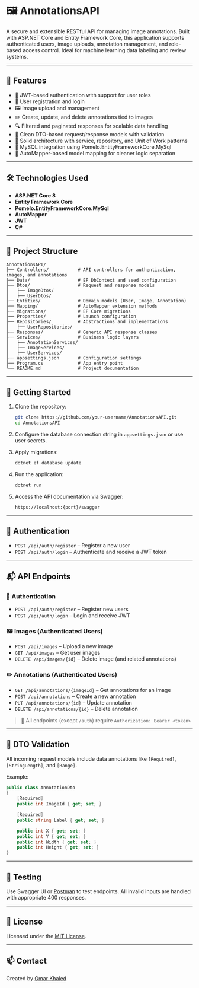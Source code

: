 
# 🖼️ AnnotationsAPI

A secure and extensible RESTful API for managing image annotations. Built with ASP.NET Core and Entity Framework Core, this application supports authenticated users, image uploads, annotation management, and role-based access control. Ideal for machine learning data labeling and review systems.

---

## 🚀 Features

- 🔐 JWT-based authentication with support for user roles
- 🧾 User registration and login
- 🖼 Image upload and management
- ✏️ Create, update, and delete annotations tied to images
- 🔍 Filtered and paginated responses for scalable data handling
- 🧼 Clean DTO-based request/response models with validation
- 🧠 Solid architecture with service, repository, and Unit of Work patterns
- 🐬 MySQL integration using Pomelo.EntityFrameworkCore.MySql
- 📜 AutoMapper-based model mapping for cleaner logic separation

---

## 🛠️ Technologies Used

- **ASP.NET Core 8**
- **Entity Framework Core**
- **Pomelo.EntityFrameworkCore.MySql**
- **AutoMapper**
- **JWT**
- **C#**

---

## 📁 Project Structure

```
AnnotationsAPI/
├── Controllers/           # API controllers for authentication, images, and annotations
├── Data/                  # EF DbContext and seed configuration
├── Dtos/                  # Request and response models
│   ├── ImageDtos/
│   ├── UserDtos/
├── Entities/              # Domain models (User, Image, Annotation)
├── Mapping/               # AutoMapper extension methods
├── Migrations/            # EF Core migrations
├── Properties/            # Launch configuration
├── Repositories/          # Abstractions and implementations
│   ├── UserRepositories/
├── Responses/             # Generic API response classes
├── Services/              # Business logic layers
│   ├── AnnotationServices/
│   ├── ImageServices/
│   ├── UserServices/
├── appsettings.json       # Configuration settings
├── Program.cs             # App entry point
└── README.md              # Project documentation
```

---

## 🧪 Getting Started

1. Clone the repository:
   ```bash
   git clone https://github.com/your-username/AnnotationsAPI.git
   cd AnnotationsAPI
   ```

2. Configure the database connection string in `appsettings.json` or use user secrets.

3. Apply migrations:
   ```bash
   dotnet ef database update
   ```

4. Run the application:
   ```bash
   dotnet run
   ```

5. Access the API documentation via Swagger:
   ```
   https://localhost:{port}/swagger
   ```

---

## 🔐 Authentication

- `POST /api/auth/register` – Register a new user
- `POST /api/auth/login` – Authenticate and receive a JWT token

---

## 📬 API Endpoints

### 🔐 Authentication
- `POST /api/auth/register` – Register new users
- `POST /api/auth/login` – Login and receive JWT

### 🖼 Images (Authenticated Users)
- `POST /api/images` – Upload a new image
- `GET /api/images` – Get user images
- `DELETE /api/images/{id}` – Delete image (and related annotations)

### ✏️ Annotations (Authenticated Users)
- `GET /api/annotations/{imageId}` – Get annotations for an image
- `POST /api/annotations` – Create a new annotation
- `PUT /api/annotations/{id}` – Update annotation
- `DELETE /api/annotations/{id}` – Delete annotation

> 🔐 All endpoints (except `/auth`) require `Authorization: Bearer <token>`

---

## 🧼 DTO Validation

All incoming request models include data annotations like `[Required]`, `[StringLength]`, and `[Range]`.

Example:
```csharp
public class AnnotationDto
{
    [Required]
    public int ImageId { get; set; }

    [Required]
    public string Label { get; set; }

    public int X { get; set; }
    public int Y { get; set; }
    public int Width { get; set; }
    public int Height { get; set; }
}
```

---

## 🧪 Testing

Use Swagger UI or [Postman](https://www.postman.com/) to test endpoints. All invalid inputs are handled with appropriate 400 responses.

---

## 📄 License

Licensed under the [MIT License](LICENSE).

---

## 📫 Contact

Created by [Omar Khaled](https://github.com/OmarKhaled1504)
